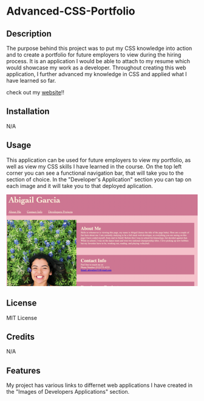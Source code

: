 # Advanced-CSS-Portfolio

## Description

The purpose behind this project was to put my CSS knowledge into action and to create a portfolio for future employers to view during the hiring process. It is an application I would be able to attach to my resume which would showcase my work as a developer. Throughout creating this web application, I further advanced my knowledge in CSS and applied what I have learned so far.

check out my [website](https://abigailmgarcia.github.io/Advanced-CSS-Portfolio/)!!

## Installation

N/A

## Usage

This application can be used for future employers to view my portfolio, as well as view my CSS skills I have learned in the course. On the top left corner you can see a functional navigation bar, that will take you to the section of choice. In the "Developer's Application" section you can tap on each image and it will take you to that deployed aplication. 

![alt text](images/Screen%20Shot%202023-02-16%20at%204.54.52%20PM.png)

## License

MIT License

## Credits 

N/A

## Features

My project has various links to differnet web applications I have created in the "Images of Developers Applications" section. 